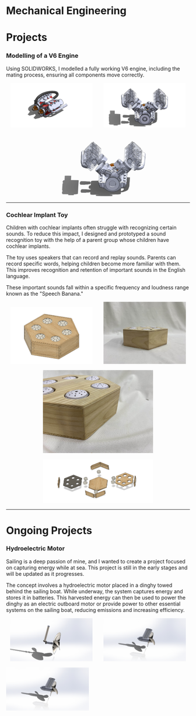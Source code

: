 # Mechanical Engineering

# Projects

### Modelling of a V6 Engine

Using SOLIDWORKS, I modelled a fully working V6 engine, including the mating process, ensuring all components move correctly.

<p align="center">
  <img src="assets/V6_isometric.JPG" alt="V6 Engine Isometric" width="45%" style="margin-right:5%;" />
  <img src="assets/V6_inside.JPG" alt="V6 Engine Inside" width="45%" />
</p>

<p align="center">
  <img src="assets/gif_v6_engine.gif" alt="V6 Engine Animation" width="60%" />
</p>

---

### Cochlear Implant Toy

Children with cochlear implants often struggle with recognizing certain sounds. To reduce this impact, I designed and prototyped a sound recognition toy with the help of a parent group whose children have cochlear implants.

The toy uses speakers that can record and replay sounds. Parents can record specific words, helping children become more familiar with them. This improves recognition and retention of important sounds in the English language.

These important sounds fall within a specific frequency and loudness range known as the "Speech Banana."

<!-- Top Row: Side-by-side -->
<p align="center">
  <img src="assets/Capture.PNG" alt="Capture" width="45%" style="margin-right:5%;" />
  <img src="assets/cochlear_implant.jpg" alt="Cochlear Implant" width="45%" />
</p>

<!-- Stacked Images Below -->
<p align="center">
  <img src="assets/Cochlear_implant_close.jpg" alt="Cochlear Implant Close-up" width="60%" />
</p>

<p align="center">
  <img src="assets/Explosion.PNG" alt="Explosion View" width="60%" />
</p>

---

# Ongoing Projects

### Hydroelectric Motor

Sailing is a deep passion of mine, and I wanted to create a project focused on capturing energy while at sea. This project is still in the early stages and will be updated as it progresses.

The concept involves a hydroelectric motor placed in a dinghy towed behind the sailing boat. While underway, the system captures energy and stores it in batteries. This harvested energy can then be used to power the dinghy as an electric outboard motor or provide power to other essential systems on the sailing boat, reducing emissions and increasing efficiency.

<p align="center">
  <img src="assets/hydroelectric_inside.JPG" alt="Hydroelectric Inside" width="45%" style="margin-right:5%;" />
  <img src="assets/Hydroelectric.JPG" alt="Hydroelectric" width="45%" />
</p>

  <img src="assets/Hydroelectric.JPG" alt="Hydroelectric" width="45%" />
</p>


